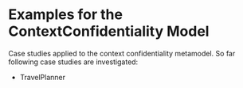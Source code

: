 # Examples for the ContextConfidentiality Model

Case studies applied to the context confidentiality metamodel. So far following case studies are investigated:
* TravelPlanner

